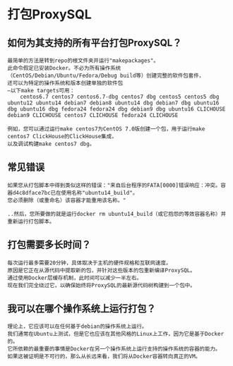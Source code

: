# 打包ProxySQL

## 如何为其支持的所有平台打包ProxySQL？

    最简单的方法是转到repo的根文件夹并运行"makepackages"。
    此命令假定已安装Docker。不必为所有操作系统（CentOS/Debian/Ubuntu/Fedora/Debug build等）创建完整的软件包套件，
    还可以为特定的操作系统和版本创建单独的软件包
    –以下make targets可用：
        centos6.7 centos7 centos6.7-dbg centos7 dbg centos5 centos5 dbg ubuntu12 ubuntu14 debian7 debian8 ubuntu14 dbg debian7 dbg ubuntu16 dbg ubuntu16 dbg fedora24 fedora24 dbg debian9 dbg ubuntu16 CLICHOUSE debian9 CLICHOUSE centos7 CLICHOUSE fedora24 CLICHOUSE
    
    例如，您可以通过运行make centos7为CentOS 7.0版创建一个包，用于运行make centos7 ClickHouse的ClickHouse集成，
    以及调试构建make centos7 dbg。

## 常见错误

    如果您从打包脚本中得到类似这样的错误："来自后台程序的FATA[0000]错误响应：冲突。容器d4c8dface7bc已在使用名称"ubuntu14_build"。
    您必须删除（或重命名）该容器才能重用该名称。"
    
    ..然后，您所要做的就是运行docker rm ubuntu14_build（或它抱怨的等效容器名称）并重新运行打包脚本。

## 打包需要多长时间？

    每次运行最多需要20分钟，具体取决于主机的硬件规格和互联网速度。
    原因是它正在从源代码中提取新的包，并针对这些版本的包重新编译ProxySQL。
    通过使用Docker层缓存机制，此时间可以减少一半左右。
    现在我们完全绕过它，以确保始终将ProxySQL的最新源代码树构建到一个包中。

## 我可以在哪个操作系统上运行打包？

    理论上，它应该可以在任何基于debian的操作系统上运行。
    我们通常在Ubuntu上测试，但是它也应该在其他风格的Linux上工作，因为它是基于Docker的。
    它所依赖的最重要的事情是Docker在另一个操作系统上运行支持的操作系统的容器的能力。
    如果这被证明是不可行的，那么从长远来看，我们将从Docker容器转向真正的VM。

